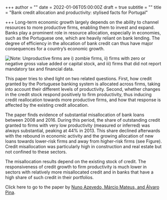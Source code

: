 +++
author = ""
date = 2022-01-06T05:00:00Z
draft = true
subtitle = ""
title = "Bank credit allocation and productivity: stylised facts for Portugal"

+++
Long-term economic growth largely depends on the ability to channel resources to more productive firms, enabling them to invest and expand. Banks play a prominent role in resource allocation, especially in economies, such as the Portuguese one, which are heavily reliant on bank lending. The degree of efficiency in the allocation of bank credit can thus have major consequences for a country’s economic growth.

![](/v1641494164/research_report/Screen_Shot_2022-01-06_at_1.35.41_PM_ezlrox.png "Note: Unproductive firms are i) zombie firms, ii) firms with zero or negative gross value added or capital stock, and iii) firms that did not report mandatory tax and financial data.")

This paper tries to shed light on two related questions. First, how credit granted by the Portuguese banking system is allocated across firms, taking into account their different levels of productivity. Second, whether changes in the credit stock respond positively to firm productivity, thus inducing credit reallocation towards more productive firms, and how that response is affected by the existing credit allocation.

The paper finds evidence of substantial misallocation of bank loans between 2008 and 2016. During this period, the share of outstanding credit granted to firms with very low productivity (measured or inferred) was always substantial, peaking at 44% in 2013. This share declined afterwards with the rebound in economic activity and the growing allocation of new loans towards lower-risk firms and away from higher-risk firms (see Figure). Credit misallocation was particularly high in construction and real estate but not confined to these sectors.

The misallocation results depend on the existing stock of credit. The responsiveness of credit growth to firm productivity is much lower in sectors with relatively more misallocated credit and in banks that have a high share of such credit in their portfolios.

Click here to go to the paper by [Nuno Azevedo, Márcio Mateus, and Álvaro Pina](https://www.emerald.com/insight/content/doi/10.1108/SEF-08-2020-0312/full/html).